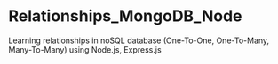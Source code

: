 # Relationships_MongoDB_Node
Learning relationships in noSQL database (One-To-One, One-To-Many, Many-To-Many) using Node.js, Express.js
